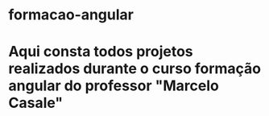 # formacao-angular

# Aqui consta todos projetos realizados durante o curso formação angular do professor "Marcelo Casale"
